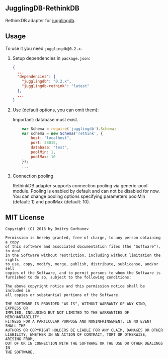 ## JugglingDB-RethinkDB

RethinkDB adapter for [jugglingdb](https://github.com/1602/jugglingdb).

## Usage

To use it you need `jugglingdb@0.2.x`.

1. Setup dependencies in `package.json`:

    ```json
    {
      ...
      "dependencies": {
        "jugglingdb": "0.2.x",
        "jugglingdb-rethink": "latest"
      },
      ...
    }
    ```

2. Use (default options, you can omit them):

    Important: database must exist.

    ```javascript
        var Schema = require('jugglingdb').Schema;
        var schema = new Schema('rethink', {
            host: "localhost",
            port: 28015,
            database: "test",
            poolMin: 1,
            poolMax: 10
        });
        ...
    ```

3. Connection pooling

    RethinkDB adapter supports connection pooling via generic-pool module.
    Pooling is enabled by default and can not be disabled for now.
    You can change pooling options specifying parameters poolMin (default: 1) and poolMax (default: 10).

## MIT License

    Copyright (C) 2013 by Dmitry Gorbunov

    Permission is hereby granted, free of charge, to any person obtaining a copy
    of this software and associated documentation files (the "Software"), to deal
    in the Software without restriction, including without limitation the rights
    to use, copy, modify, merge, publish, distribute, sublicense, and/or sell
    copies of the Software, and to permit persons to whom the Software is
    furnished to do so, subject to the following conditions:

    The above copyright notice and this permission notice shall be included in
    all copies or substantial portions of the Software.

    THE SOFTWARE IS PROVIDED "AS IS", WITHOUT WARRANTY OF ANY KIND, EXPRESS OR
    IMPLIED, INCLUDING BUT NOT LIMITED TO THE WARRANTIES OF MERCHANTABILITY,
    FITNESS FOR A PARTICULAR PURPOSE AND NONINFRINGEMENT. IN NO EVENT SHALL THE
    AUTHORS OR COPYRIGHT HOLDERS BE LIABLE FOR ANY CLAIM, DAMAGES OR OTHER
    LIABILITY, WHETHER IN AN ACTION OF CONTRACT, TORT OR OTHERWISE, ARISING FROM,
    OUT OF OR IN CONNECTION WITH THE SOFTWARE OR THE USE OR OTHER DEALINGS IN
    THE SOFTWARE.

